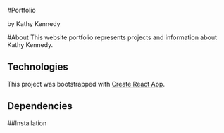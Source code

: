 #Portfolio

by Kathy Kennedy

#About
This website portfolio represents projects and information about Kathy Kennedy. 

## Technologies
This project was bootstrapped with [Create React App](https://github.com/facebookincubator/create-react-app).

## Dependencies


##Installation




